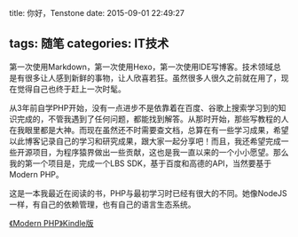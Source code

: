 title: 你好，Tenstone
date: 2015-09-01 22:49:27

tags: 随笔
categories: IT技术
---
  第一次使用Markdown，第一次使用Hexo，第一次使用IDE写博客。技术领域总是有很多让人感到新鲜的事物，让人欣喜若狂。虽然很多人很久之前就在用了，现在觉得自己也终于赶上一次时髦。

从3年前自学PHP开始，没有一点进步不是依靠着在百度、谷歌上搜索学习到的知识完成的，不管我遇到了任何问题，都能找到解答。从那时开始，那些写教程的人在我眼里都是大神。而现在虽然还不时需要查文档，总算在有一些学习成果，希望以此博客记录自己的学习和研究成果，跟大家一起分享吧！而且，我还希望完成一些开源项目，为程序猿界做出一些贡献，这也是我一直以来的一个小小愿望。那么我的第一个项目是，完成一个LBS SDK，基于百度和高德的API，当然要基于Modern PHP。

这是一本我最近在阅读的书，PHP与最初学习时已经有很大的不同。她像NodeJS一样，有自己的依赖管理，也有自己的语言生态系统。

[《Modern PHP》Kindle版](/attach/OReilly.Modern.PHP.2015.2.mobi)